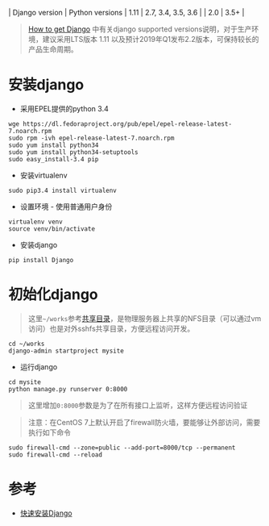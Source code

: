 
| Django version | Python versions
| 1.11 | 2.7, 3.4, 3.5, 3.6 |
| 2.0 | 3.5+ |

> [How to get Django](https://www.djangoproject.com/download/) 中有关django supported versions说明，对于生产环境，建议采用LTS版本 1.11 以及预计2019年Q1发布2.2版本，可保持较长的产品生命周期。

# 安装django

* 采用EPEL提供的python 3.4

```
wge https://dl.fedoraproject.org/pub/epel/epel-release-latest-7.noarch.rpm
sudo rpm -ivh epel-release-latest-7.noarch.rpm
sudo yum install python34
sudo yum install python34-setuptools
sudo easy_install-3.4 pip
```

* 安装virtualenv

```
sudo pip3.4 install virtualenv
```

* 设置环境 - 使用普通用户身份

```
virtualenv venv
source venv/bin/activate
```

* 安装django

```
pip install Django
```

# 初始化django

> 这里`~/works`参考[共享目录](nfs_and_share)，是物理服务器上共享的NFS目录（可以通过vm访问）也是对外sshfs共享目录，方便远程访问开发。

```
cd ~/works
django-admin startproject mysite
```

* 运行django

```
cd mysite
python manage.py runserver 0:8000
```

> 这里增加`0:8000`参数是为了在所有接口上监听，这样方便远程访问验证

> 注意：在CentOS 7上默认开启了firewall防火墙，要能够让外部访问，需要执行如下命令

```
sudo firewall-cmd --zone=public --add-port=8000/tcp --permanent
sudo firewall-cmd --reload
```

# 参考

* [快速安装Django](../develop/python/django/startup/quick_install_django)